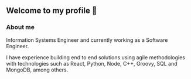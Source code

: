 ## Welcome to my profile 👋

### About me

Information Systems Engineer and currently working as a Software Engineer.

I have experience building end to end solutions using agile methodologies with technologies such as React, Python, Node, C++, Groovy, SQL and MongoDB, among others.
